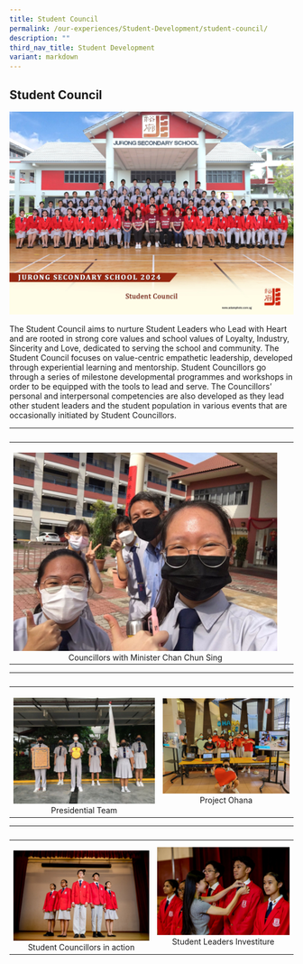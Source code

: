 ```yaml
---
title: Student Council
permalink: /our-experiences/Student-Development/student-council/
description: ""
third_nav_title: Student Development
variant: markdown
---
```

## Student Council

![SC 2024](/images/student_council_2.jpg)

The Student Council aims to nurture Student Leaders who Lead with Heart and are rooted in strong core values and school values of Loyalty, Industry, Sincerity and Love, dedicated to serving the school and community. The Student Council focuses on value-centric empathetic leadership, developed through experiential learning and mentorship. Student Councillors go through a series of milestone developmental programmes and workshops in order to be equipped with the tools to lead and serve. The Councillors’ personal and interpersonal competencies are also developed as they lead other student leaders and the student population in various events that are occasionally initiated by Student Councillors.


|&nbsp;&nbsp; |&nbsp;&nbsp; |  
|---|---|  
|&nbsp; ![](/images/JSSC2.jpg)<center>Councillors with Minister Chan Chun Sing</center> | 


|&nbsp;&nbsp; |&nbsp;&nbsp; |  
|---|---|  
|&nbsp;![](/images/JSSC3.jpg) <center>Presidential Team</center> | ![](/images/JSSC4.jpg) <center>Project Ohana</center> |


|&nbsp;&nbsp; |&nbsp;&nbsp; |  
|---|---|  
|&nbsp;![](/images/JSSC5.jpg) <center>Student Councillors in action</center> | ![](/images/JSSC6.jpg)<center>Student Leaders Investiture</center> |